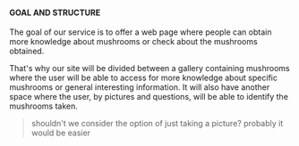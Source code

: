 #### GOAL AND STRUCTURE
The goal of our service is to offer a web page where people can obtain more knowledge about mushrooms or check about the mushrooms obtained.

That's why our site will be divided between a gallery containing mushrooms where the user will be able to access for more knowledge about specific mushrooms or general interesting information. It will also have another space where the user, by pictures and questions, will be able to identify the mushrooms taken.
> shouldn't we consider the option of just taking a picture? probably it would be easier
